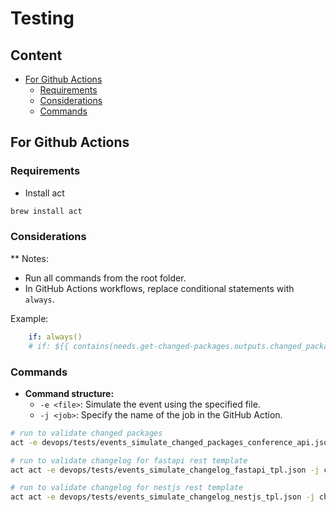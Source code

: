 # Testing

## Content

- [For Github Actions](#for-github-actions)
  - [Requirements](#requirements)
  - [Considerations](#considerations)
  - [Commands](#commands)

## For Github Actions

### Requirements

- Install act

```bash
brew install act
```

### Considerations

** Notes:

- Run all commands from the root folder.
- In GitHub Actions workflows, replace conditional statements with `always`.

Example:

```yml
    if: always()
    # if: ${{ contains(needs.get-changed-packages.outputs.changed_packages, 'backend/ms-fastapi-rest-tpl') }}
```

### Commands

- **Command structure:**
    - `-e <file>`: Simulate the event using the specified file.
    - `-j <job>`: Specify the name of the job in the GitHub Action.

```bash
# run to validate changed packages
act -e devops/tests/events_simulate_changed_packages_conference_api.json -j get-changed-packages
```

```bash
# run to validate changelog for fastapi rest template
act act -e devops/tests/events_simulate_changelog_fastapi_tpl.json -j changelog-fastapi-rest-tpl
```

```bash
# run to validate changelog for nestjs rest template
act act -e devops/tests/events_simulate_changelog_nestjs_tpl.json -j changelog-nestjs-rest-tpl
```
